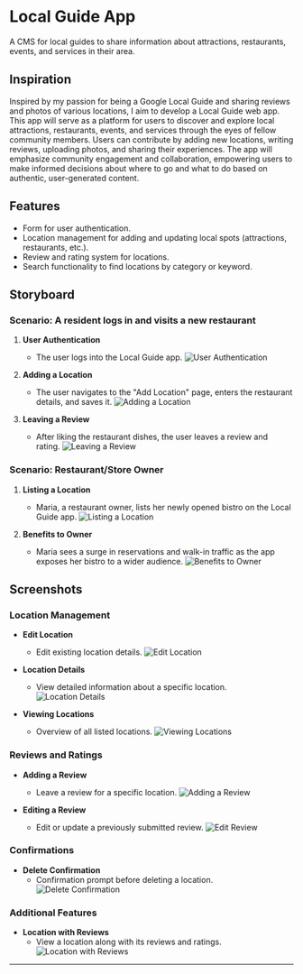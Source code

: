 # Local Guide App

A CMS for local guides to share information about attractions, restaurants, events, and services in their area.

## Inspiration

Inspired by my passion for being a Google Local Guide and sharing reviews and photos of various locations, I aim to develop a Local Guide web app. This app will serve as a platform for users to discover and explore local attractions, restaurants, events, and services through the eyes of fellow community members. Users can contribute by adding new locations, writing reviews, uploading photos, and sharing their experiences. The app will emphasize community engagement and collaboration, empowering users to make informed decisions about where to go and what to do based on authentic, user-generated content.

## Features

- Form for user authentication.
- Location management for adding and updating local spots (attractions, restaurants, etc.).
- Review and rating system for locations.
- Search functionality to find locations by category or keyword.

## Storyboard

### Scenario: A resident logs in and visits a new restaurant

1. **User Authentication**
   - The user logs into the Local Guide app.
   ![User Authentication](demo/AddLocation.png)

2. **Adding a Location**
   - The user navigates to the "Add Location" page, enters the restaurant details, and saves it.
   ![Adding a Location](demo/AddLocation.png)

3. **Leaving a Review**
   - After liking the restaurant dishes, the user leaves a review and rating.
   ![Leaving a Review](demo/AddReview.png)

### Scenario: Restaurant/Store Owner

1. **Listing a Location**
   - Maria, a restaurant owner, lists her newly opened bistro on the Local Guide app.
   ![Listing a Location](demo/AddLocation.png)

2. **Benefits to Owner**
   - Maria sees a surge in reservations and walk-in traffic as the app exposes her bistro to a wider audience.
   ![Benefits to Owner](demo/LocationsView.png)

## Screenshots

### Location Management

- **Edit Location**
  - Edit existing location details.
  ![Edit Location](demo/EditLocation.png)

- **Location Details**
  - View detailed information about a specific location.
  ![Location Details](demo/LocationDetails.png)

- **Viewing Locations**
  - Overview of all listed locations.
  ![Viewing Locations](demo/LocationsView.png)

### Reviews and Ratings

- **Adding a Review**
  - Leave a review for a specific location.
  ![Adding a Review](demo/AddReview.png)

- **Editing a Review**
  - Edit or update a previously submitted review.
  ![Edit Review](demo/EditReview.png)

### Confirmations

- **Delete Confirmation**
  - Confirmation prompt before deleting a location.
  ![Delete Confirmation](demo/LocationDeleteConfirm.png)

### Additional Features

- **Location with Reviews**
  - View a location along with its reviews and ratings.
  ![Location with Reviews](demo/LocationWithReviews.png)

---
